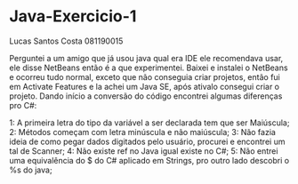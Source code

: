# Java-Exercicio-1

Lucas Santos Costa 081190015

  Perguntei a um amigo que já usou java qual era IDE ele recomendava usar, ele disse NetBeans então é a que experimentei.
  Baixei e instalei o NetBeans e ocorreu tudo normal, exceto que não conseguia criar projetos, então fui em Activate Features e la achei um Java SE, após ativalo consegui criar o projeto.
  Dando início a conversão do código encontrei algumas diferenças pro C#:
  
 1: A primeira letra do tipo da variável a ser declarada tem que ser Maiúscula;
 2: Métodos começam com letra minúscula e não maiúscula;
 3: Não fazia ideia de como pegar dados digitados pelo usuário, procurei e encontrei um tal de Scanner;
 4: Não existe ref no Java igual existe no C#;
 5: Não entrei uma equivalência do $ do C# aplicado em Strings, pro outro lado descobri o %s do java;
  
